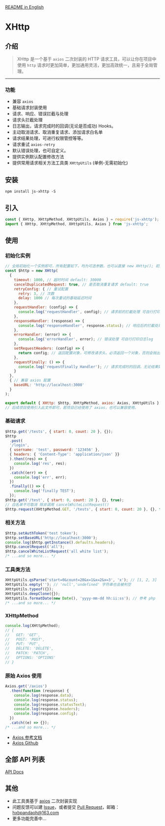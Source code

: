 [README in English](https://github.com/pandaoh/js-xhttp/blob/master/README.en.md)

# XHttp

## 介绍

> XHttp 是一个基于 `axios` 二次封装的 HTTP 请求工具，可以让你在项目中使用 `http` 请求时更加简单，更加通用灵活，更加高效统一，且易于全局管理。

-----

### 功能

* 兼容 `axios`
* 基础请求封装使用
* 请求、响应、错误拦截与处理
* 请求头拦截处理
* 日志输出，请求完成时的回调(无论是否成功) Hooks。
* 主动取消请求、取消重复请求、添加请求白名单
* 请求结果处理，可进行权限管控等等。
* 请求重试 `axios-retry`
* 默认错误处理，也可自定义。
* 提供实例默认配置修改方法
* 提供常用请求相关方法工具类 `XHttpUtils` (单例-无需初始化)

## 安装

```shell
npm install js-xhttp -S
```

## 引入

```javascript
const { XHttp, XHttpMethod, XHttpUtils, Axios } = require('js-xhttp');
import { XHttp, XHttpMethod, XHttpUtils, Axios } from 'js-xhttp';
```

## 使用

### 初始化实例

```javascript
// 全局初始化一个实例即可，所有配置如下，均为可选参数。也可以直接 new XHttp(); 初始化。
const $http = new XHttp(
  {
    timeout: 1000, // 超时时间 default: 30000
    cancelDuplicatedRequest: true, // 是否取消重复请求 default: true
    retryConfig: { // 重试配置
      retry: 3, // 次数
      delay: 1000 // 每次重试的基础延迟时间
    },
    requestHandler: (config) => {
      console.log('requestHandler', config); // 请求前的拦截处理 可自行打印日志log
    },
    responseHandler: (response) => {
      console.log('responseHandler', response.status); // 响应后的拦截处理 可自行打印日志log
    },
    errorHandler: (error) => {
      console.log('errorHandler', error); // 错误处理 可自行打印日志log
    },
    setRequestHeaders: (config) => {
      return config; // 返回配置对象，可修改请求头。必须返回一个对象，否则会抛出错误。
    },
    requestFinally: () => {
      console.log('requestFinally Handler'); // 请求完成时的回调，无论结果如何。
    }
  },
  { // 兼容 axios 配置
    baseURL: 'http://localhost:3000'
  }
);

export default { XHttp: $http, XHttpMethod, axios: Axios, XHttpUtils };
// 后续项目使用引入此文件即可，若项目已经使用了 axios，也可以兼容使用。
```

### 基础请求

```javascript
$http.get('/tests', { start: 0, count: 20 }, {});
$http
  .post(
  '/login',
  { username: 'test', password: '123456' },
  { headers: { 'Content-Type': 'application/json' }}
  ).then((res) => {
    console.log('res', res);
  })
  .catch((err) => {
    console.log('err', err);
  })
  .finally(() => {
    console.log('finally TEST');
  });
$http.get('/test', { start: 0, count: 20 }, {}, true); 
// 白名单不可取消 除非调用 cancelWhiteListRequest()
$http.request(XHttpMethod.GET, '/tests', { start: 0, count: 20 }, {}, true);
```

### 相关方法

```javascript
$http.setAuthToken('test token');
$http.setBaseURL('http://localhost:3000');
console.log($http.getInstance().defaults.headers);
$http.cancelRequest('all');
$http.cancelWhiteListRequest('all white list');
/* ...and so more... */
```

### 工具类方法

```javascript
XHttpUtils.qsParse('start=0&count=20&x=1&x=2&x=3', 'x'); // [1, 2, 3]
XHttpUtils.empty(''); // 'null','undefined' 字符串也会被判空
XHttpUtils.typeof({});
XHttpUtils.deepClone({});
XHttpUtils.formatDate(new Date(), 'yyyy-mm-dd hh:ii:ss'); // 参考 php
/* ...and so more... */
```

### XHttpMethod

```javascript
console.log(XHttpMethod);
// {
//   GET: 'GET',
//   POST: 'POST',
//   PUT: 'PUT',
//   DELETE: 'DELETE',
//   PATCH: 'PATCH',
//   OPTIONS: 'OPTIONS'
// }
```

### 原始 Axios 使用

```javascript
Axios.get('/axios')
  .then(function (response) {
    console.log(response.data);
    console.log(response.status);
    console.log(response.statusText);
    console.log(response.headers);
    console.log(response.config);
  })
  .catch((e) => {});
/* ...and so more... */
```

* [Axios 参考文档](https://www.axios-http.cn/docs/intro)
* [Axios Github](https://github.com/axios/axios)

## 全部 API 列表

[API Docs](https://github.com/pandaoh/js-xhttp/blob/master/docs/README.md)

## 其他

* 此工具类基于 [axios](https://github.com/axios/axios) 二次封装实现
* 问题反馈可以建 [Issue](https://github.com/pandaoh/js-xhttp/issues)，或者提交 [Pull Request](https://github.com/pandaoh/js-xhttp/pulls)，邮箱：[hxbpandaoh@163.com](mailto:hxbpandaoh@163.com)
* 更多功能完善中...
